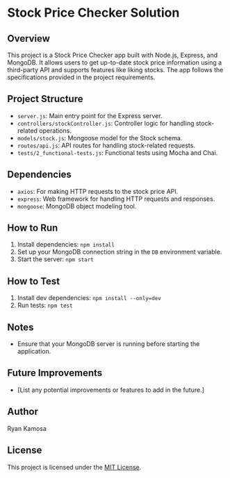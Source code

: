 # Stock Price Checker Solution

## Overview

This project is a Stock Price Checker app built with Node.js, Express, and MongoDB. It allows users to get up-to-date stock price information using a third-party API and supports features like liking stocks. The app follows the specifications provided in the project requirements.

## Project Structure

- `server.js`: Main entry point for the Express server.
- `controllers/stockController.js`: Controller logic for handling stock-related operations.
- `models/stock.js`: Mongoose model for the Stock schema.
- `routes/api.js`: API routes for handling stock-related requests.
- `tests/2_functional-tests.js`: Functional tests using Mocha and Chai.

## Dependencies

- `axios`: For making HTTP requests to the stock price API.
- `express`: Web framework for handling HTTP requests and responses.
- `mongoose`: MongoDB object modeling tool.

## How to Run

1. Install dependencies: `npm install`
2. Set up your MongoDB connection string in the `DB` environment variable.
3. Start the server: `npm start`

## How to Test

1. Install dev dependencies: `npm install --only=dev`
2. Run tests: `npm test`

## Notes

- Ensure that your MongoDB server is running before starting the application.

## Future Improvements

- [List any potential improvements or features to add in the future.]

## Author

Ryan Kamosa

## License

This project is licensed under the [MIT License](LICENSE).

